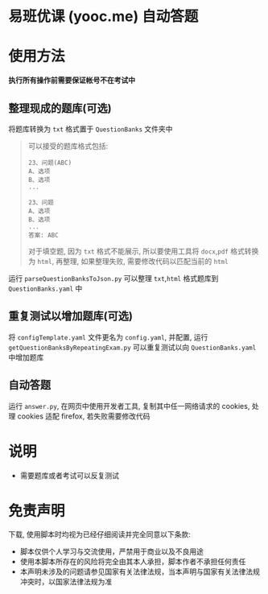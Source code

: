 # 易班优课 (yooc.me) 自动答题

# 使用方法

**执行所有操作前需要保证帐号不在考试中**

## 整理现成的题库(可选)

将题库转换为 `txt` 格式置于 `QuestionBanks` 文件夹中

> 可以接受的题库格式包括:
>
> ```
> 23、问题(ABC)
> A、选项
> B、选项
> ...
> ```
> ```
> 23、问题
> A、选项
> B、选项
> ...
> 答案: ABC
> ```
> 
> 对于填空题, 因为 `txt` 格式不能展示, 所以要使用工具将 `docx`,`pdf` 格式转换为 `html`, 再整理, 如果整理失败, 需要修改代码以匹配当前的 `html`

运行 `parseQuestionBanksToJson.py` 可以整理 `txt`,`html` 格式题库到 `QuestionBanks.yaml` 中

## 重复测试以增加题库(可选)

将 `configTemplate.yaml` 文件更名为 `config.yaml`, 并配置, 运行 `getQuestionBanksByRepeatingExam.py` 可以重复测试以向 `QuestionBanks.yaml` 中增加题库

## 自动答题

运行 `answer.py`, 在网页中使用开发者工具, 复制其中任一网络请求的 cookies, 处理 cookies 适配 firefox, 若失败需要修改代码

# 说明

- 需要题库或者考试可以反复测试

# 免责声明

下载, 使用脚本时均视为已经仔细阅读并完全同意以下条款:

- 脚本仅供个人学习与交流使用，严禁用于商业以及不良用途
- 使用本脚本所存在的风险将完全由其本人承担，脚本作者不承担任何责任
- 本声明未涉及的问题请参见国家有关法律法规，当本声明与国家有关法律法规冲突时，以国家法律法规为准
